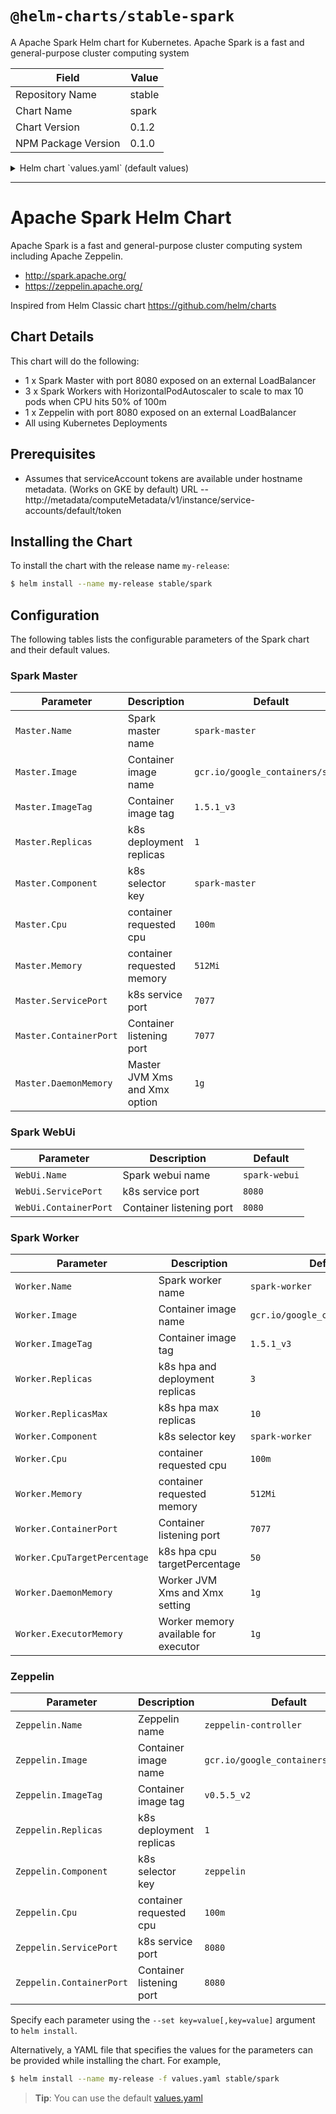 # `@helm-charts/stable-spark`

A Apache Spark Helm chart for Kubernetes. Apache Spark is a fast and general-purpose cluster computing system

| Field               | Value  |
| ------------------- | ------ |
| Repository Name     | stable |
| Chart Name          | spark  |
| Chart Version       | 0.1.2  |
| NPM Package Version | 0.1.0  |

<details>

<summary>Helm chart `values.yaml` (default values)</summary>

```yaml
# Default values for spark.
# This is a YAML-formatted file.
# Declare name/value pairs to be passed into your templates.
# name: value

Master:
  Name: master
  Image: 'gcr.io/google_containers/spark'
  ImageTag: '1.5.1_v3'
  Replicas: 1
  Component: 'spark-master'
  Cpu: '100m'
  Memory: '512Mi'
  ServicePort: 7077
  ContainerPort: 7077
  # Set Master JVM memory. Default 1g
  #DaemonMemory: 1g

WebUi:
  Name: webui
  ServicePort: 8080
  ContainerPort: 8080

Worker:
  Name: worker
  Image: 'gcr.io/google_containers/spark'
  ImageTag: '1.5.1_v3'
  Replicas: 3
  Component: 'spark-worker'
  Cpu: '100m'
  Memory: '512Mi'
  ContainerPort: 8081
  # Set Worker JVM memory. Default 1g
  #DaemonMemory: 1g
  # Set how much total memory workers have to give executors
  #ExecutorMemory: 1g

Zeppelin:
  Name: zeppelin
  Image: 'gcr.io/google_containers/zeppelin'
  ImageTag: 'v0.5.5_v2'
  Replicas: 1
  Component: 'zeppelin'
  Cpu: '100m'
  ServicePort: 8080
  ContainerPort: 8080
```

</details>

---

# Apache Spark Helm Chart

Apache Spark is a fast and general-purpose cluster computing system including Apache Zeppelin.

- http://spark.apache.org/
- https://zeppelin.apache.org/

Inspired from Helm Classic chart https://github.com/helm/charts

## Chart Details

This chart will do the following:

- 1 x Spark Master with port 8080 exposed on an external LoadBalancer
- 3 x Spark Workers with HorizontalPodAutoscaler to scale to max 10 pods when CPU hits 50% of 100m
- 1 x Zeppelin with port 8080 exposed on an external LoadBalancer
- All using Kubernetes Deployments

## Prerequisites

- Assumes that serviceAccount tokens are available under hostname metadata. (Works on GKE by default) URL -- http://metadata/computeMetadata/v1/instance/service-accounts/default/token

## Installing the Chart

To install the chart with the release name `my-release`:

```bash
$ helm install --name my-release stable/spark
```

## Configuration

The following tables lists the configurable parameters of the Spark chart and their default values.

### Spark Master

| Parameter              | Description                   | Default                          |
| ---------------------- | ----------------------------- | -------------------------------- |
| `Master.Name`          | Spark master name             | `spark-master`                   |
| `Master.Image`         | Container image name          | `gcr.io/google_containers/spark` |
| `Master.ImageTag`      | Container image tag           | `1.5.1_v3`                       |
| `Master.Replicas`      | k8s deployment replicas       | `1`                              |
| `Master.Component`     | k8s selector key              | `spark-master`                   |
| `Master.Cpu`           | container requested cpu       | `100m`                           |
| `Master.Memory`        | container requested memory    | `512Mi`                          |
| `Master.ServicePort`   | k8s service port              | `7077`                           |
| `Master.ContainerPort` | Container listening port      | `7077`                           |
| `Master.DaemonMemory`  | Master JVM Xms and Xmx option | `1g`                             |

### Spark WebUi

| Parameter             | Description              | Default       |
| --------------------- | ------------------------ | ------------- |
| `WebUi.Name`          | Spark webui name         | `spark-webui` |
| `WebUi.ServicePort`   | k8s service port         | `8080`        |
| `WebUi.ContainerPort` | Container listening port | `8080`        |

### Spark Worker

| Parameter                    | Description                          | Default                          |
| ---------------------------- | ------------------------------------ | -------------------------------- |
| `Worker.Name`                | Spark worker name                    | `spark-worker`                   |
| `Worker.Image`               | Container image name                 | `gcr.io/google_containers/spark` |
| `Worker.ImageTag`            | Container image tag                  | `1.5.1_v3`                       |
| `Worker.Replicas`            | k8s hpa and deployment replicas      | `3`                              |
| `Worker.ReplicasMax`         | k8s hpa max replicas                 | `10`                             |
| `Worker.Component`           | k8s selector key                     | `spark-worker`                   |
| `Worker.Cpu`                 | container requested cpu              | `100m`                           |
| `Worker.Memory`              | container requested memory           | `512Mi`                          |
| `Worker.ContainerPort`       | Container listening port             | `7077`                           |
| `Worker.CpuTargetPercentage` | k8s hpa cpu targetPercentage         | `50`                             |
| `Worker.DaemonMemory`        | Worker JVM Xms and Xmx setting       | `1g`                             |
| `Worker.ExecutorMemory`      | Worker memory available for executor | `1g`                             |

### Zeppelin

| Parameter                | Description              | Default                             |
| ------------------------ | ------------------------ | ----------------------------------- |
| `Zeppelin.Name`          | Zeppelin name            | `zeppelin-controller`               |
| `Zeppelin.Image`         | Container image name     | `gcr.io/google_containers/zeppelin` |
| `Zeppelin.ImageTag`      | Container image tag      | `v0.5.5_v2`                         |
| `Zeppelin.Replicas`      | k8s deployment replicas  | `1`                                 |
| `Zeppelin.Component`     | k8s selector key         | `zeppelin`                          |
| `Zeppelin.Cpu`           | container requested cpu  | `100m`                              |
| `Zeppelin.ServicePort`   | k8s service port         | `8080`                              |
| `Zeppelin.ContainerPort` | Container listening port | `8080`                              |

Specify each parameter using the `--set key=value[,key=value]` argument to `helm install`.

Alternatively, a YAML file that specifies the values for the parameters can be provided while installing the chart. For example,

```bash
$ helm install --name my-release -f values.yaml stable/spark
```

> **Tip**: You can use the default [values.yaml](values.yaml)

